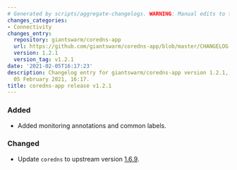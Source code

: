 ```yaml
---
# Generated by scripts/aggregate-changelogs. WARNING: Manual edits to this files will be overwritten.
changes_categories:
- Connectivity
changes_entry:
  repository: giantswarm/coredns-app
  url: https://github.com/giantswarm/coredns-app/blob/master/CHANGELOG.md#121---2021-02-05
  version: 1.2.1
  version_tag: v1.2.1
date: '2021-02-05T16:17:23'
description: Changelog entry for giantswarm/coredns-app version 1.2.1, published on
  05 February 2021, 16:17.
title: coredns-app release v1.2.1
---
```


### Added
- Added monitoring annotations and common labels.
### Changed
- Update `coredns` to upstream version [1.6.9](https://coredns.io/2020/03/24/coredns-1.6.9-release/).
